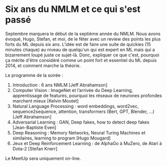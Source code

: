 # Six ans du NMLM et ce qui s'est passé

Septembre marquera le début de la septième année du NMLM. Nous avons
évoqué, Hugo, Stefan, et moi, de le fêter avec un review des points
les plus forts du ML depuis six ans. L'idée est de faire une suite de
quickies (15 minutes chaque) au niveau de quelqu'un qui est expert en
ML mais qui a bizarrement loupé juste ce sujet-là. Donc, expliquer ce
que c'est, pourquoi ça mérite d'être considéré comme un point fort et
essentiel du ML depuis 2014, et comment marche la théorie.

Le programme de la soirée :

1. Introduction : 6 ans NMLM [Jeff Abrahamson]
2. Computer Vision : ImageNet et l’arrivée du Deep Learning, apprentissage de features, pourquoi les réseaux de neurones profondes marchent mieux [Kelvin Moutet]
3. Natural Language Processing : word embeddings, word2vec, sequence2sequence, attention, transformers (Bert, GPT, Blender, …) [Jeff Abrahamson]
4. Adversarial Learning : GAN, Deep fakes, how to detect deep fakes [Jean-Baptiste Even]
5. Deep Reasoning : Memory Networks, Neural Turing Machines et similaires, learning to program [Hugo Mougard]
6. Jeux et Deep Reinforcement Learning : de AlphaGo à MuZero, de Atari à Dota-2 [Stefan Knerr]

Le MeetUp sera uniquement on-line.
